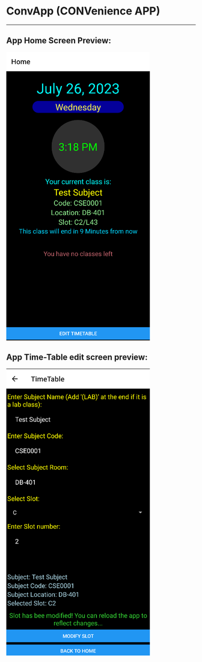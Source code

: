 # ConvApp (CONVenience APP)

---

## App Home Screen Preview:
![App Screenshot](https://github.com/saviosajanm/ConvApp/blob/main/home_screenshot.png)

## App Time-Table edit screen preview:
![App Screenshot](https://github.com/saviosajanm/ConvApp/blob/main/edit_screenshot.png)
